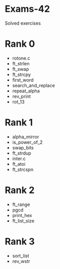 # Exams-42
Solved exercises

# Rank 0
- rotone.c
- ft_strlen
- ft_swap
- ft_strcpy
- first_word
- search_and_replace
- repeat_alpha
- rev_print
- rot_13

# Rank 1
- alpha_mirror
- is_power_of_2
- swap_bits
- ft_strdup
- inter.c
- ft_atoi
- ft_strcspn

# Rank 2
- ft_range
- pgcd
- print_hex
- ft_list_size

# Rank 3
- sort_list
- rev_wstr
